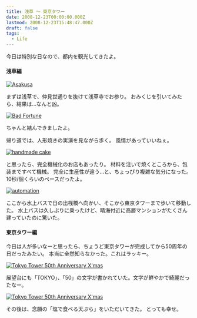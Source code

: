 ```yaml
---
title: 浅草 〜 東京タワー
date: 2008-12-23T00:00:00.000Z
lastmod: 2008-12-23T15:48:47.000Z
draft: false
tags:
  - Life
---
```


今日は特別な日なので、都内を観光してきたよ。

#### 浅草編

[![Asakusa](https://farm4.staticflickr.com/3294/3131046024_2160bb5155_m.jpg "Asakusa")](http://www.flickr.com/photos/machu/3131046024/)

まずは浅草で、仲見世通りを抜けて浅草寺でお参り。 おみくじを引いてみたら、結果は…なんと凶。

[![Bad Fortune](https://farm4.staticflickr.com/3255/3131048602_295200ba60_m.jpg "Bad Fortune")](http://www.flickr.com/photos/machu/3131048602/)

ちゃんと結んできましたよ。

帰り道では、人形焼きの実演を見ながら歩く。 風情があっていいねぇ。

[![handmade cake](https://farm4.staticflickr.com/3239/3131054168_86230a70e6_m.jpg "handmade cake")](http://www.flickr.com/photos/machu/3131054168/)

と思ったら、完全機械化のお店もあったり。 材料を注いで焼くところから、包装まですべて機械。 完全に生産性が違う…と、ちょっぴり複雑な気分になった。 10秒/個くらいのペースだったよ。

[![automation](https://farm4.staticflickr.com/3100/3131057286_aa6124226a_m.jpg "automation")](http://www.flickr.com/photos/machu/3131057286/)

ここから水上バスで日の出桟橋へ向かい、そこから東京タワーまで歩いて移動した。 水上バスは久しぶりに乗ったけど、晴海付近に高層マンションがたくさん建っていたのに驚いた。

#### 東京タワー編

今日は人が多いなーと思ったら、ちょうど東京タワーが完成してから50周年の日だったみたい。 本当に全然知らなかった。これはラッキー。

[![Tokyo Tower 50th Anniversary X'mas](https://farm4.staticflickr.com/3208/3131058782_00e50c8242_m.jpg "Tokyo Tower 50th Anniversary X'mas")](http://www.flickr.com/photos/machu/3131058782/)

展望台にも「TOKYO」、「50」の文字が書かれていた。文字が鮮やかで綺麗だったなー。

[![Tokyo Tower 50th Anniversary X'mas](https://farm4.staticflickr.com/3233/3130230351_2b89045b5c_m.jpg "Tokyo Tower 50th Anniversary X'mas")](http://www.flickr.com/photos/machu/3130230351/)

その後は、念願の「塩で食べる天ぷら」をいただいてきた。 とっても幸せ。
